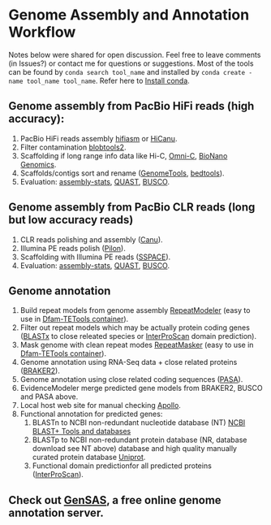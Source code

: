 # Genome Assembly and Annotation Workflow
Notes below were shared for open discussion. Feel free to leave comments (in Issues?) or contact me for questions or suggestions.
Most of the tools can be found by `conda search tool_name` and installed by `conda create -name tool_name tool_name`. Refer here to [Install conda](https://conda.io/projects/conda/en/latest/user-guide/install/index.html). 

## Genome assembly from PacBio HiFi reads (high accuracy): 
1. PacBio HiFi reads assembly [hifiasm](https://github.com/chhylp123/hifiasm) or [HiCanu](https://github.com/marbl/canu).
2. Filter contamination [blobtools2](https://github.com/blobtoolkit/blobtools2). 
3. Scaffolding if long range info data like Hi-C, [Omni-C](https://dovetailgenomics.com/omni-c/), [BioNano Genomics](https://bionanogenomics.com/technology/genome-assembly/).
4. Scaffolds/contigs sort and rename ([GenomeTools](http://genometools.org/), [bedtools](https://bedtools.readthedocs.io/en/latest/)).
5. Evaluation: [assembly-stats](https://github.com/sanger-pathogens/assembly-stats), [QUAST](https://github.com/ablab/quast), [BUSCO](https://busco.ezlab.org/).


## Genome assembly from PacBio CLR reads (long but low accuracy reads)
1. CLR reads polishing and assembly ([Canu](https://github.com/marbl/canu)).
2. Illumina PE reads polish ([Pilon](https://github.com/broadinstitute/pilon/wiki)).
3. Scaffolding with Illumina PE reads ([SSPACE](https://github.com/nsoranzo/sspace_basic)).
4. Evaluation: [assembly-stats](https://github.com/sanger-pathogens/assembly-stats), [QUAST](https://github.com/ablab/quast), [BUSCO](https://busco.ezlab.org/).


## Genome annotation
1. Build repeat models from genome assembly [RepeatModeler](http://www.repeatmasker.org/RepeatModeler/) (easy to use in [Dfam-TETools container](https://github.com/Dfam-consortium/TETools)).
2. Filter out repeat models which may be actually protein coding genes ([BLASTx](https://blast.ncbi.nlm.nih.gov/Blast.cgi?PAGE_TYPE=BlastDocs&DOC_TYPE=Download) to close releated species or [InterProScan](https://interproscan-docs.readthedocs.io/en/latest/) domain prediction).
3. Mask genome with clean repeat modes [RepeatMasker](https://www.repeatmasker.org/RepeatMasker/) (easy to use in [Dfam-TETools container](https://github.com/Dfam-consortium/TETools)).
4. Genome annotation using RNA-Seq data + close related proteins ([BRAKER2](https://github.com/Gaius-Augustus/BRAKER)).
5. Genome annotation using close related coding sequences ([PASA](https://github.com/PASApipeline/PASApipeline/wiki)).
6. EvidenceModeler merge predicted gene models from BRAKER2, BUSCO and PASA above.
7. Local host web site for manual checking [Apollo](https://genomearchitect.readthedocs.io/en/latest/).
8. Functional annotation for predicted genes: 
    1. BLASTn to NCBI non-redundant nucleotide database (NT) [NCBI BLAST+ Tools and databases](https://blast.ncbi.nlm.nih.gov/Blast.cgi?PAGE_TYPE=BlastDocs&DOC_TYPE=Download)
    2. BLASTp to NCBI non-redundant protein database (NR, database download see NT above) database and high quality manually curated protein database [Uniprot](https://www.uniprot.org/).
    3. Functional domain predictionfor all predicted proteins ([InterProScan](https://interproscan-docs.readthedocs.io/en/latest/)). 

## **Check out [GenSAS](https://www.gensas.org/), a free online genome annotation server.**
